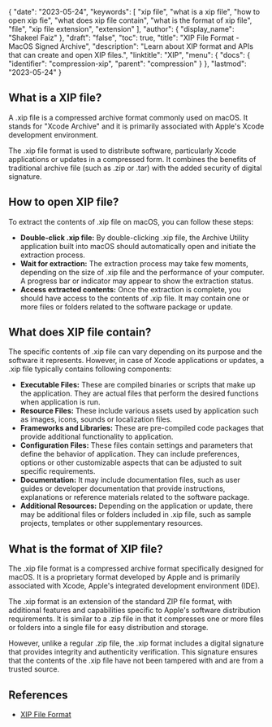 {
  "date": "2023-05-24",
  "keywords": [
    "xip file",
    "what is a xip file",
    "how to open xip fie",
    "what does xip file contain",
    "what is the format of xip file",
    "file",
    "xip file extension",
    "extension"
  ],
  "author": {
    "display_name": "Shakeel Faiz"
  },
  "draft": "false",
  "toc": true,
  "title": "XIP File Format - MacOS Signed Archive",
  "description": "Learn about XIP format and APIs that can create and open XIP files.",
  "linktitle": "XIP",
  "menu": {
    "docs": {
      "identifier": "compression-xip",
      "parent": "compression"
    }
  },
  "lastmod": "2023-05-24"
}

## What is a XIP file?

A .xip file is a compressed archive format commonly used on macOS. It stands for "Xcode Archive" and it is primarily associated with Apple's Xcode development environment.

The .xip file format is used to distribute software, particularly Xcode applications or updates in a compressed form. It combines the benefits of traditional archive file (such as .zip or .tar) with the added security of digital signature.

## How to open XIP file?

To extract the contents of .xip file on macOS, you can follow these steps:

- **Double-click .xip file:** By double-clicking .xip file, the Archive Utility application built into macOS should automatically open and initiate the extraction process.
- **Wait for extraction:** The extraction process may take few moments, depending on the size of .xip file and the performance of your computer. A progress bar or indicator may appear to show the extraction status.
- **Access extracted contents:** Once the extraction is complete, you should have access to the contents of .xip file. It may contain one or more files or folders related to the software package or update.

## What does XIP file contain?

The specific contents of .xip file can vary depending on its purpose and the software it represents. However, in case of Xcode applications or updates, a .xip file typically contains following components:

- **Executable Files:** These are compiled binaries or scripts that make up the application. They are actual files that perform the desired functions when application is run.
- **Resource Files:** These include various assets used by application such as images, icons, sounds or localization files. 
- **Frameworks and Libraries:** These are pre-compiled code packages that provide additional functionality to application. 
- **Configuration Files:** These files contain settings and parameters that define the behavior of application. They can include preferences, options or other customizable aspects that can be adjusted to suit specific requirements.
- **Documentation:** It may include documentation files, such as user guides or developer documentation that provide instructions, explanations or reference materials related to the software package.
- **Additional Resources:** Depending on the application or update, there may be additional files or folders included in .xip file, such as sample projects, templates or other supplementary resources.

## What is the format of XIP file?

The .xip file format is a compressed archive format specifically designed for macOS. It is a proprietary format developed by Apple and is primarily associated with Xcode, Apple's integrated development environment (IDE).

The .xip format is an extension of the standard ZIP file format, with additional features and capabilities specific to Apple's software distribution requirements. It is similar to a .zip file in that it compresses one or more files or folders into a single file for easy distribution and storage.

However, unlike a regular .zip file, the .xip format includes a digital signature that provides integrity and authenticity verification. This signature ensures that the contents of the .xip file have not been tampered with and are from a trusted source.

## References
* [XIP File Format](https://en.wikipedia.org/wiki/.XIP)
